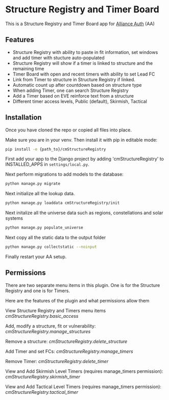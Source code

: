 # Structure Registry and Timer Board

This is a Structure Registry and Timer Board app for [Alliance Auth](https://gitlab.com/allianceauth/allianceauth) (AA) 

## Features

- Structure Registry with ability to paste in fit information, set windows and add timer with stucture auto-populated
- Structure Registry will show if a timer is linked to structure and the remaining time
- Timer Board with open and recent timers with ability to set Lead FC
- Link from Timer to structure in Structure Registry if linked.
- Automatic count up after countdown based on structure type
- When adding Timer, one can search Structure Registry 
- Add a Timer based on EVE reinforce text from a structure
- Different timer access levels, Public (default), Skirmish, Tactical

## Installation

Once you have cloned the repo or copied all files into place.

Make sure you are in your venv. Then install it with pip in editable mode:

```bash
pip install -e {path_to}/cmStructureRegistry
```

First add your app to the Django project by adding 'cmStructureRegistry' to INSTALLED_APPS in `settings/local.py`.

Next perform migrations to add models to the database:

```bash
python manage.py migrate
```

Next initialize all the lookup data.

```bash
python manage.py loaddata cmStructureRegistry/init
```

Next initalize all the universe data such as regions, constellations and solar systems

```bash
python manage.py populate_universe
```

Next copy all the static data to the output folder

```bash
python manage.py collectstatic --noinput
```

Finally restart your AA setup.

## Permissions

There are two separate menu items in this plugin. One is for the Structure Registry and one is for Timers.

Here are the features of the plugin and what permissions allow them

View Structure Registry and Timers menu items
    *cmStructureRegistry.basic_access*

Add, modify a structure, fit or vulnerability:
    *cmStructureRegistry.manage_structures*

Remove a structure:
    *cmStructureRegistry.delete_structure*

Add Timer and set FCs:
    *cmStructureRegistry.manage_timers*

Remove Timer:
    *cmStructureRegistry.delete_timer*

View and Add Skirmish Level Timers (requires manage_timers permission):
    *cmStructureRegistry.skirmish_timer*

View and Add Tactical Level Timers (requires manage_timers permission):
    *cmStructureRegistry.tactical_timer*











